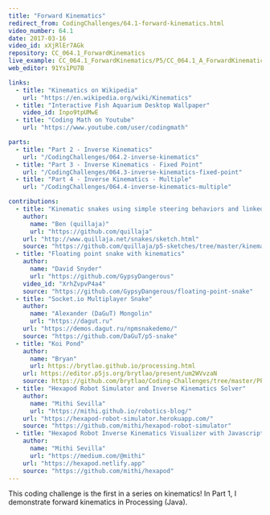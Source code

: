```yaml
---
title: "Forward Kinematics"
redirect_from: CodingChallenges/64.1-forward-kinematics.html
video_number: 64.1
date: 2017-03-16
video_id: xXjRlEr7AGk
repository: CC_064.1_ForwardKinematics
live_example: CC_064.1_ForwardKinematics/P5/CC_064.1_A_ForwardKinematics
web_editor: 91Ys1PU7B

links:
  - title: "Kinematics on Wikipedia"
    url: "https://en.wikipedia.org/wiki/Kinematics"
  - title: "Interactive Fish Aquarium Desktop Wallpaper"
    video_id: Inpo9tpUMwE
  - title: "Coding Math on Youtube"
    url: "https://www.youtube.com/user/codingmath"

parts:
  - title: "Part 2 - Inverse Kinematics"
    url: "/CodingChallenges/064.2-inverse-kinematics"
  - title: "Part 3 - Inverse Kinematics - Fixed Point"
    url: "/CodingChallenges/064.3-inverse-kinematics-fixed-point"
  - title: "Part 4 - Inverse Kinematics - Multiple"
    url: "/CodingChallenges/064.4-inverse-kinematics-multiple"

contributions:
  - title: "Kinematic snakes using simple steering behaviors and linked lists."
    author:
      name: "Ben (quillaja)"
      url: "https://github.com/quillaja"
    url: "http://www.quillaja.net/snakes/sketch.html"
    source: "https://github.com/quillaja/p5-sketches/tree/master/kinematics"
  - title: "Floating point snake with kinematics"
    author:
      name: "David Snyder"
      url: "https://github.com/GypsyDangerous"
    video_id: "XrhZvpvP4a4"
    source: "https://github.com/GypsyDangerous/floating-point-snake"
  - title: "Socket.io Multiplayer Snake"
    author:
      name: "Alexander (DaGuT) Mongolin"
      url: "https://dagut.ru"
    url: "https://demos.dagut.ru/npmsnakedemo/"
    source: "https://github.com/DaGuT/p5-snake"
  - title: "Koi Pond"
    author:
      name: "Bryan"
      url: https://brytlao.github.io/processing.html
    url: https://editor.p5js.org/brytlao/present/um2WVvzaN
    source: https://github.com/brytlao/Coding-Challenges/tree/master/PP005_KoiPond
  - title: "Hexapod Robot Simulator and Inverse Kinematics Solver"
    author:
      name: "Mithi Sevilla"
      url: "https://mithi.github.io/robotics-blog/"
    url: "https://hexapod-robot-simulator.herokuapp.com/"
    source: "https://github.com/mithi/hexapod-robot-simulator"
  - title: "Hexapod Robot Inverse Kinematics Visualizer with Javascript"
    author:
      name: "Mithi Sevilla"
      url: "https://medium.com/@mithi"
    url: "https://hexapod.netlify.app"
    source: "https://github.com/mithi/hexapod"
---
```


This coding challenge is the first in a series on kinematics!
In Part 1, I demonstrate forward kinematics in Processing (Java).
